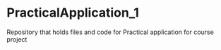 # PracticalApplication_1
Repository that holds files and code for Practical application for course project
